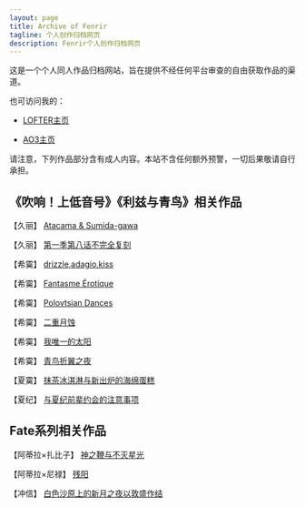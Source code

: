```yaml
---
layout: page
title: Archive of Fenrir
tagline: 个人创作归档网页
description: Fenrir个人创作归档网页
---
```


这是一个个人同人作品归档网站，旨在提供不经任何平台审查的自由获取作品的渠道。

也可访问我的：

- [LOFTER主页](https://linguazi.lofter.com/)

- [AO3主页](https://archiveofourown.org/users/photon_ray/profile)


请注意，下列作品部分含有成人内容。本站不含任何额外预警，一切后果敬请自行承担。

## 《吹响！上低音号》《利兹与青鸟》相关作品

【久丽】 [Atacama & Sumida-gawa](pages/Kumirei_Atacama.md)

【久丽】 [第一季第八话不完全复刻](pages/Kumirei_eps8.md)

【希霙】 [drizzle,adagio,kiss](pages/Nozomizo_DAK.md)

【希霙】 [Fantasme Érotique](pages/Nozomizo_fantasy.md)

【希霙】 [Polovtsian Dances](pages/Nozomizo_Polovtsian_Dances.md)

【希霙】 [二重月蚀](pages/Nozomizo_eclipse.md)

【希霙】 [我唯一的太阳](pages/Nozomizo_valentine.md)

【希霙】 [青鸟折翼之夜](pages/Nozomizo_holy_night.md)

【夏霙】 [抹茶冰淇淋与新出炉的海绵蛋糕](pages/Natsumizo_matcha.md)

【夏纪】 [与夏纪前辈约会的注意事项](pages/Natsuki_date.md)


## Fate系列相关作品

【阿蒂拉×扎比子】 [神之鞭与不灭星光](pages/Altera_Hakuno.md)

【阿蒂拉×尼禄】 [残阳](pages/Altera_Nero.md)

【冲信】 [白色沙原上的新月之夜以敦盛作结](pages/Okinobu_new_moon.md)

